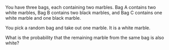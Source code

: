 You have three bags, each containing two marbles. Bag A contains two white marbles, Bag B contains two black marbles, and Bag C contains one white marble and one black marble.

You pick a random bag and take out one marble. It is a white marble.

What is the probability that the remaining marble from the same bag is also white?